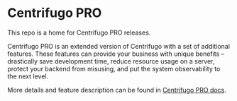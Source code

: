 # Centrifugo PRO

This repo is a home for Centrifugo PRO releases.

Centrifugo PRO is an extended version of Centrifugo with a set of additional features. These features can provide your business with unique benefits – drastically save development time, reduce resource usage on a server, protect your backend from misusing, and put the system observability to the next level.

More details and feature description can be found in [Centrifugo PRO docs](https://centrifugal.dev/docs/pro/overview).
